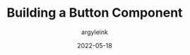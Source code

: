 ---
author: argyleink
date: 2022-05-18
permalink: false
publisher: chromiumdev
tags:
  - components
  - html
  - css
  - javascript
  - forms
target_url: https://web.dev/building-a-button-component/
title: Building a Button Component
---